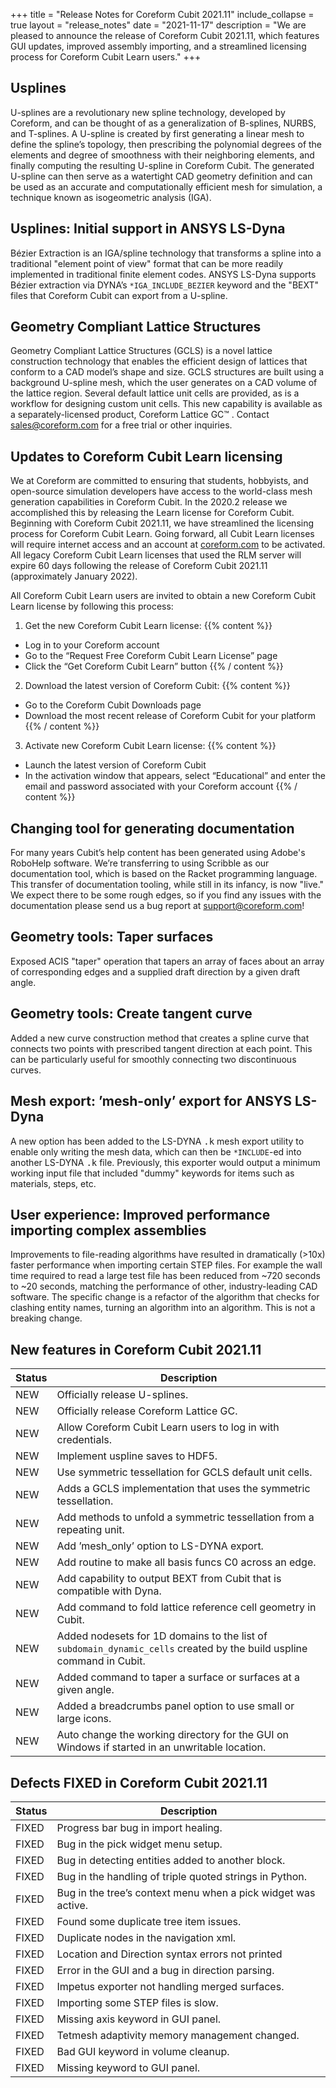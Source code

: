 +++
title = "Release Notes for Coreform Cubit 2021.11"
include_collapse = true
layout = "release_notes"
date = "2021-11-17"
description = "We are pleased to announce the release of Coreform Cubit 2021.11, which features GUI updates, improved assembly importing, and a streamlined licensing process for Coreform Cubit Learn users."
+++

## Usplines
U-splines are a revolutionary new spline technology, developed by Coreform, and can be thought of as a generalization of B-splines, NURBS, and T-splines. A U-spline is created by first generating a linear mesh to define the spline’s topology, then prescribing the polynomial degrees of the elements and degree of smoothness with their neighboring elements, and finally computing the resulting U-spline in Coreform Cubit. The generated U-spline can then serve as a watertight CAD geometry definition and can be used as an accurate and computationally efficient mesh for simulation, a technique known as isogeometric analysis (IGA). 

## Usplines: Initial support in ANSYS LS-Dyna
Bézier Extraction is an IGA/spline technology that transforms a spline into a traditional "element point of view" format that can be more readily implemented in traditional finite element codes. ANSYS LS-Dyna supports Bézier extraction via DYNA’s `*IGA_INCLUDE_BEZIER` keyword and the "BEXT" files that Coreform Cubit can export from a U-spline.

## Geometry Compliant Lattice Structures
Geometry Compliant Lattice Structures (GCLS) is a novel lattice construction technology that enables the efficient design of lattices that conform to a CAD model’s shape and size. GCLS structures are built using a background U-spline mesh, which the user generates on a CAD volume of the lattice region. Several default lattice unit cells are provided, as is a workflow for designing custom unit cells. This new capability is available as a separately-licensed product, Coreform Lattice GC™ . Contact sales@coreform.com for a free trial or other inquiries.

## Updates to Coreform Cubit Learn licensing
We at Coreform are committed to ensuring that students, hobbyists, and open-source simulation developers have access to the world-class mesh generation capabilities in Coreform Cubit. In the 2020.2 release we accomplished this by releasing the Learn license for Coreform Cubit. Beginning with Coreform Cubit 2021.11, we have streamlined the licensing process for Coreform Cubit Learn. Going forward, all Cubit Learn licenses will require internet access and an account at [coreform.com](https://coreform.com) to be activated. All legacy Coreform Cubit Learn licenses that used the RLM server will expire 60 days following the release of Coreform Cubit 2021.11 (approximately January 2022).

All Coreform Cubit Learn users are invited to obtain a new Coreform Cubit Learn license by following this process:
1. Get the new Coreform Cubit Learn license:
{{% content %}}
- Log in to your Coreform account
- Go to the “Request Free Coreform Cubit Learn License” page
- Click the “Get Coreform Cubit Learn” button
{{% / content %}}

2. Download the latest version of Coreform Cubit:
{{% content %}}
- Go to the Coreform Cubit Downloads page
- Download the most recent release of Coreform Cubit for your platform
{{% / content %}}

3. Activate new Coreform Cubit Learn license:
{{% content %}}
- Launch the latest version of Coreform Cubit
- In the activation window that appears, select “Educational” and enter the email and password associated with your Coreform account
{{% / content %}}

## Changing tool for generating documentation
For many years Cubit’s help content has been generated using Adobe's RoboHelp software. 
We’re transferring to using Scribble as our documentation tool, which is based on the Racket programming language. 
This transfer of documentation tooling, while still in its infancy, is now "live." 
We expect there to be some rough edges, so if you find any issues with the documentation please send us a bug report at support@coreform.com!
<!-- and this manual is rendered using this new tooling.  -->

## Geometry tools: Taper surfaces
Exposed ACIS "taper" operation that tapers an array of faces about an array of corresponding edges and a supplied draft direction by a given draft angle.

## Geometry tools: Create tangent curve
Added a new curve construction method that creates a spline curve that connects two points with prescribed tangent direction at each point. This can be particularly useful for smoothly connecting two discontinuous curves.

## Mesh export: ’mesh-only’ export for ANSYS LS-Dyna
A new option has been added to the LS-DYNA <tt>.k</tt> mesh export utility to enable only writing the mesh data, which can then be `*INCLUDE`-ed into another LS-DYNA <tt>.k</tt> file. Previously, this exporter would output a minimum working input file that included "dummy" keywords for items such as materials, steps, etc.

## User experience: Improved performance importing complex assemblies
Improvements to file-reading algorithms have resulted in dramatically (>10x) faster performance when importing certain STEP files. For example the wall time required to read a large test file has been reduced from ~720 seconds to ~20 seconds, matching the performance of other, industry-leading CAD software. 
The specific change is a refactor of the algorithm that checks for clashing entity names, turning an algorithm into an algorithm. This is not a breaking change.

## New features in Coreform Cubit 2021.11
| Status | Description  |
| ---- | ------------- |
|  NEW  |  Officially release U-splines.  |
|  NEW  |  Officially release Coreform Lattice GC.  |
|  NEW  |  Allow Coreform Cubit Learn users to log in with credentials.  |
|  NEW  |  Implement uspline saves to HDF5.  |
|  NEW  |  Use symmetric tessellation for GCLS default unit cells.  |
|  NEW  |  Adds a GCLS implementation that uses the symmetric tessellation.  |
|  NEW  |  Add methods to unfold a symmetric tessellation from a repeating unit.  |
|  NEW  |  Add ’mesh_only’ option to LS-DYNA export.  |
|  NEW  |  Add routine to make all basis funcs C0 across an edge.  |
|  NEW  |  Add capability to output BEXT from Cubit that is compatible with Dyna.  |
|  NEW  |  Add command to fold lattice reference cell geometry in Cubit.  |
|  NEW  |  Added nodesets for 1D domains to the list of `subdomain_dynamic_cells` created by the build uspline command in Cubit. |
|  NEW  |  Added command to taper a surface or surfaces at a given angle.  |
|  NEW  |  Added a breadcrumbs panel option to use small or large icons.  |
|  NEW  |  Auto change the working directory for the GUI on Windows if started in an unwritable location.  |


## Defects FIXED in Coreform Cubit 2021.11
| Status | Description  |
| ---- | ------------- |
|  FIXED  |  Progress bar bug in import healing.  |
|  FIXED  |  Bug in the pick widget menu setup.  |
|  FIXED  |  Bug in detecting entities added to another block.  |
|  FIXED  |  Bug in the handling of triple quoted strings in Python.  |
|  FIXED  |  Bug in the tree’s context menu when a pick widget was active.  |
|  FIXED  |  Found some duplicate tree item issues.  |
|  FIXED  |  Duplicate nodes in the navigation xml.  |
|  FIXED  |  Location and Direction syntax errors not printed  |
|  FIXED  |  Error in the GUI and a bug in direction parsing.  |
|  FIXED  |  Impetus exporter not handling merged surfaces.  |
|  FIXED  |  Importing some STEP files is slow.  |
|  FIXED  |  Missing axis keyword in GUI panel.  |
|  FIXED  |  Tetmesh adaptivity memory management changed.  |
|  FIXED  |  Bad GUI keyword in volume cleanup.  |
|  FIXED  |  Missing keyword to GUI panel.  |


